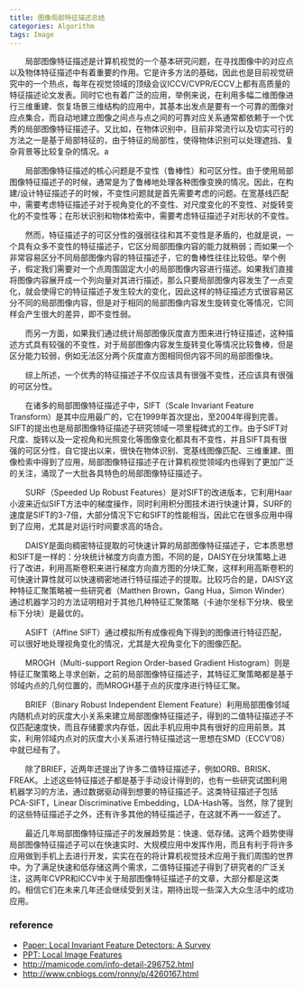 ```yaml
---
title: 图像局部特征描述总结
categories: Algorithm
tags: Image
---
```

&emsp;&emsp;局部图像特征描述是计算机视觉的一个基本研究问题，在寻找图像中的对应点以及物体特征描述中有着重要的作用。它是许多方法的基础，因此也是目前视觉研究中的一个热点，每年在视觉领域的顶级会议ICCV/CVPR/ECCV上都有高质量的特征描述论文发表。同时它也有着广泛的应用，举例来说，在利用多幅二维图像进行三维重建、恢复场景三维结构的应用中，其基本出发点是要有一个可靠的图像对应点集合，而自动地建立图像之间点与点之间的可靠对应关系通常都依赖于一个优秀的局部图像特征描述子。又比如，在物体识别中，目前非常流行以及切实可行的方法之一是基于局部特征的，由于特征的局部性，使得物体识别可以处理遮挡、复杂背景等比较复杂的情况。a

&emsp;&emsp;局部图像特征描述的核心问题是不变性（鲁棒性）和可区分性。由于使用局部图像特征描述子的时候，通常是为了鲁棒地处理各种图像变换的情况。因此，在构建/设计特征描述子的时候，不变性问题就是首先需要考虑的问题。在宽基线匹配中，需要考虑特征描述子对于视角变化的不变性、对尺度变化的不变性、对旋转变化的不变性等；在形状识别和物体检索中，需要考虑特征描述子对形状的不变性。

&emsp;&emsp;然而，特征描述子的可区分性的强弱往往和其不变性是矛盾的，也就是说，一个具有众多不变性的特征描述子，它区分局部图像内容的能力就稍弱；而如果一个非常容易区分不同局部图像内容的特征描述子，它的鲁棒性往往比较低。举个例子，假定我们需要对一个点周围固定大小的局部图像内容进行描述。如果我们直接将图像内容展开成一个列向量对其进行描述，那么只要局部图像内容发生了一点变化，就会使得它的特征描述子发生较大的变化，因此这样的特征描述方式很容易区分不同的局部图像内容，但是对于相同的局部图像内容发生旋转变化等情况，它同样会产生很大的差异，即不变性弱。

&emsp;&emsp;而另一方面，如果我们通过统计局部图像灰度直方图来进行特征描述，这种描述方式具有较强的不变性，对于局部图像内容发生旋转变化等情况比较鲁棒，但是区分能力较弱，例如无法区分两个灰度直方图相同但内容不同的局部图像块。

&emsp;&emsp;综上所述，一个优秀的特征描述子不仅应该具有很强不变性，还应该具有很强的可区分性。

&emsp;&emsp;在诸多的局部图像特征描述子中，SIFT（Scale Invariant Feature Transform）是其中应用最广的，它在1999年首次提出，至2004年得到完善。SIFT的提出也是局部图像特征描述子研究领域一项里程碑式的工作。由于SIFT对尺度、旋转以及一定视角和光照变化等图像变化都具有不变性，并且SIFT具有很强的可区分性，自它提出以来，很快在物体识别、宽基线图像匹配、三维重建、图像检索中得到了应用，局部图像特征描述子在计算机视觉领域内也得到了更加广泛的关注，涌现了一大批各具特色的局部图像特征描述子。

&emsp;&emsp;SURF（Speeded Up Robust Features）是对SIFT的改进版本，它利用Haar小波来近似SIFT方法中的梯度操作，同时利用积分图技术进行快速计算，SURF的速度是SIFT的3-7倍，大部分情况下它和SIFT的性能相当，因此它在很多应用中得到了应用，尤其是对运行时间要求高的场合。

&emsp;&emsp;DAISY是面向稠密特征提取的可快速计算的局部图像特征描述子，它本质思想和SIFT是一样的：分块统计梯度方向直方图，不同的是，DAISY在分块策略上进行了改进，利用高斯卷积来进行梯度方向直方图的分块汇聚，这样利用高斯卷积的可快速计算性就可以快速稠密地进行特征描述子的提取。比较巧合的是，DAISY这种特征汇聚策略被一些研究者（Matthen Brown，Gang Hua，Simon Winder）通过机器学习的方法证明相对于其他几种特征汇聚策略（卡迪尔坐标下分块、极坐标下分块）是最优的。

&emsp;&emsp;ASIFT（Affine SIFT）通过模拟所有成像视角下得到的图像进行特征匹配，可以很好地处理视角变化的情况，尤其是大视角变化下的图像匹配。

&emsp;&emsp;MROGH（Multi-support Region Order-based Gradient Histogram）则是特征汇聚策略上寻求创新，之前的局部图像特征描述子，其特征汇聚策略都是基于邻域内点的几何位置的，而MROGH基于点的灰度序进行特征汇聚。

&emsp;&emsp;BRIEF（Binary Robust Independent Element Feature）利用局部图像邻域内随机点对的灰度大小关系来建立局部图像特征描述子，得到的二值特征描述子不仅匹配速度快，而且存储要求内存低，因此手机应用中具有很好的应用前景。其实，利用邻域内点对的灰度大小关系进行特征描述这一思想在SMD（ECCV’08）中就已经有了。

&emsp;&emsp;除了BRIEF，近两年还提出了许多二值特征描述子，例如ORB、BRISK、FREAK。上述这些特征描述子都是基于手动设计得到的，也有一些研究试图利用机器学习的方法，通过数据驱动得到想要的特征描述子。这类特征描述子包括PCA-SIFT，Linear Discriminative Embedding，LDA-Hash等。当然，除了提到的这些特征描述子之外，还有许多其他的特征描述子，在这就不再一一叙述了。

&emsp;&emsp;最近几年局部图像特征描述子的发展趋势是：快速、低存储。这两个趋势使得局部图像特征描述子可以在快速实时、大规模应用中发挥作用，而且有利于将许多应用做到手机上去进行开发，实实在在的将计算机视觉技术应用于我们周围的世界中。为了满足快速和低存储这两个需求，二值特征描述子得到了研究者的广泛关注，这两年CVPR和ICCV中关于局部图像特征描述子的文章，大部分都是这类的。相信它们在未来几年还会继续受到关注，期待出现一些深入大众生活中的成功应用。

### reference
- [Paper: Local Invariant Feature Detectors: A Survey](http://www.eng.auburn.edu/~troppel/courses/7970%202015A%20AdvMobRob%20sp15/literature/%5B2008%5D%20Local%20Invariant%20Feature%20Detectors-%20A%20Survey.pdf)
- [PPT: Local Image Features](https://web.eecs.umich.edu/~jjcorso/t/598F14/files/lecture_0929_features.pdf)
- http://mamicode.com/info-detail-296752.html
- http://www.cnblogs.com/ronny/p/4260167.html
